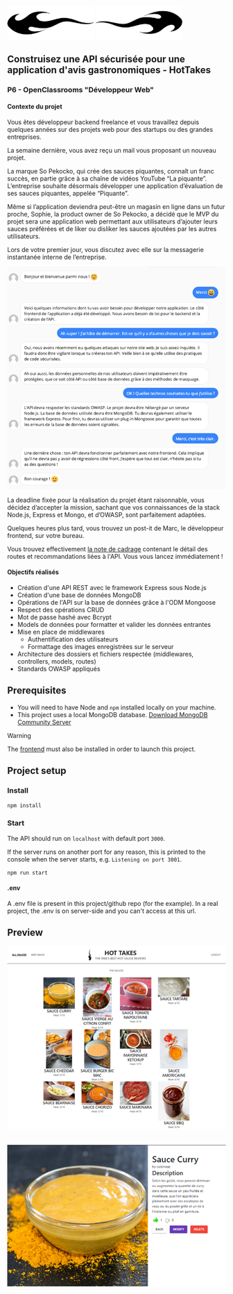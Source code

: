 ![Groupomania Icon](/assets/HotTakes%20logo.png) ![Groupomania Icon](/assets/HotTakes%20logo%20reverse.png)

## Construisez une API sécurisée pour une application d'avis gastronomiques - HotTakes

### P6 - OpenClassrooms "Développeur Web"

#### Contexte du projet

Vous êtes développeur backend freelance et vous travaillez depuis quelques années sur des projets web pour des startups ou des grandes entreprises.

La semaine dernière, vous avez reçu un mail vous proposant un nouveau projet.

La marque So Pekocko, qui crée des sauces piquantes, connaît un franc succès, en partie grâce à sa chaîne de vidéos YouTube “La piquante”. L’entreprise souhaite désormais développer une application d’évaluation de ses sauces piquantes, appelée “Piquante”.

Même si l’application deviendra peut-être un magasin en ligne dans un futur proche, Sophie, la product owner de So Pekocko, a décidé que le MVP du projet sera une application web permettant aux utilisateurs d’ajouter leurs sauces préférées et de liker ou disliker les sauces ajoutées par les autres utilisateurs.

Lors de votre premier jour, vous discutez avec elle sur la messagerie instantanée interne de l’entreprise.

![Email](/assets/Email%20HotTakes.png)

La deadline fixée pour la réalisation du projet étant raisonnable, vous décidez d’accepter la mission, sachant que vos connaissances de la stack Node.js, Express et Mongo, et d’OWASP, sont parfaitement adaptées.

Quelques heures plus tard, vous trouvez un post-it de Marc, le développeur frontend, sur votre bureau.

Vous trouvez effectivement [la note de cadrage](./assets/Note%20de%20cadrage.pdf) contenant le détail des routes et recommandations liées à l'API. Vous vous lancez immédiatement !

#### Objectifs réalisés

- Création d'une API REST avec le framework Express sous Node.js
- Création d'une base de données MongoDB
- Opérations de l'API sur la base de données grâce à l'ODM Mongoose
- Respect des opérations CRUD
- Mot de passe hashé avec Bcrypt
- Models de données pour formatter et valider les données entrantes
- Mise en place de middlewares
  - Authentification des utilisateurs
  - Formattage des images enregistrées sur le serveur
- Architecture des dossiers et fichiers respectée (middlewares, controllers, models, routes)
- Standards OWASP appliqués

## Prerequisites

- You will need to have Node and `npm` installed locally on your machine.
- This project uses a local MongoDB database. [Download MongoDB Community Server](https://www.mongodb.com/try/download/community)

> [!WARNING]  
> The [frontend](https://github.com/Alex-Pqn/HotTakes-frontend-ocr_dw) must also be installed in order to launch this project.

## Project setup

### Install

```
npm install
```

### Start

The API should run on `localhost` with default port `3000`.

If the server runs on another port for any reason, this is printed to the console when the server starts, e.g. `Listening on port 3001`.

```
npm run start
```

#### .env

A .env file is present in this project/github repo (for the example).
In a real project, the .env is on server-side and you can't access at this url.

## Preview

![Site complet](/assets/HotTakes.png)
<br/>
<br/>
<br/>
![Site complet](/assets/HotTakes%202.png)
